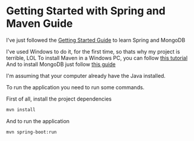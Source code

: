 # Getting Started with Spring and Maven Guide

I've just followed the [Getting Started Guide](https://spring.io/guides/gs/accessing-data-mongodb/) to learn Spring and MongoDB

I've used Windows to do it, for the first time, so thats why my project is terrible, LOL
To install Maven in a Windows PC, you can follow [this tutorial](http://www.mkyong.com/maven/how-to-install-maven-in-windows/)
And to install MongoDB just follow [this guide](https://docs.mongodb.com/manual/tutorial/install-mongodb-on-windows/)

I'm assuming that your computer already have the Java installed.

To run the application you need to run some commands.

First of all, install the project dependencies

```bash
mvn install
```

And to run the application

```bash
mvn spring-boot:run
```

